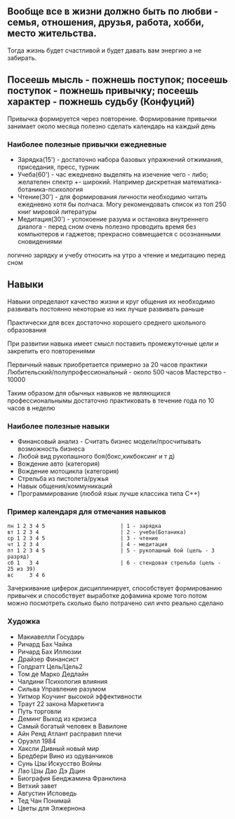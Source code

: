 ## Вообще все в жизни должно быть по любви - семья, отношения, друзья, работа, хобби, место жительства.
Тогда жизнь будет счастливой и будет давать вам энергию а не забирать.

## Посеешь мысль - пожнешь поступок; посеешь поступок - пожнешь привычку; посеешь характер - пожнешь судьбу (Конфуций)
Привычка формируется через повторение. Формирование привычки занимает около месяца
полезно сделать календарь на каждый день

### Наиболее полезные привычки ежедневные
- Зарядка(15') - достаточно набора базовых упражнений отжимания, приседания, пресс, турник
- Учеба(60') - час ежедневно выделять на изечение чего - либо; желателен спектр +- широкий. Например дискретная математика-ботаника-психология
- Чтение(30') - для формирования личности необходимо читать ежедневно хотя бы полчаса. Могу рекомендовать список из топ 250 книг мировой литературы
- Медитация(30') - успокоение разума и остановка внутреннего диалога - перед сном очень полезно проводить время без компьютеров и гаджетов; прекрасно совмещается с осознанными сновидениями

логично зарядку и учебу относить на утро а чтение и медитацию перед сном

## Навыки
Навыки определают качество жизни и круг общения их необходимо развивать постоянно
некоторые из них лучше развивать раньше

Практически для всех достаточно хорошего среднего школьного образования

При развитии навыка имеет смысл поставить промежуточные цели и закрепить его повторениями

Первичный навык приобретается примерно за 20 часов практики
Любительский/полупрофессиональный - около 500 часов
Мастерство - 10000

Таким образом для обычных навыков не являющихся профессиональнымы достаточно практиковать в течение года по 10 часов в неделю

### Наиболее полезные навыки
- Финансовый анализ - Считать бизнес модели/просчитывать возможность бизнеса
- Любой вид рукопашного боя(бокс,кикбоксинг и т д)
- Вождение авто (категория)
- Вождение мотоцикла (категория)
- Стрельба из пистолета/ружья
- Навык общения/коммуникаций
- Программирование (любой язык лучше классика типа C++)

### Пример календаря для отмечания навыков
```
пн 1 2 3 4 5                        | 1 - зарядка
вт 1 2 3 4                          | 2 - учеба(Ботаника)
ср 1 2 3 4 5                        | 3 - чтение
чт 1 2 3 4                          | 4 - медитация
пт 1 2 3 4 5                        | 5 - рукопашный бой (цель - 3 разряд)
сб 1   3 4                          | 6 - стендовая стрельба (цель - 25 из 39)
вс     3 4 6
```
Зачеркивание циферок дисциплинирует, способствует формированию привычек и способствует выработке дофамина
кроме того потом можно посмотреть сколько было потрачено сил ичто реально сделано

### Художка
- Макиавелли Государь
- Ричард Бах Чайка
- Ричард Бах Иллюзии
- Драйзер Финансист
- Голдратт Цель/Цель2
- Том де Марко Дедлайн
- Чалдини Психология влияния
- Сильва Управление разумом
- Уитмор Коучинг высокой эффективности
- Траут 22 закона Маркетинга
- Путь торговли
- Деминг Выход из кризиса
- Самый богатый человек в Вавилоне
- Айн Ренд Атлант расправил плечи
- Оруэлл 1984
- Хаксли Дивный новый мир
- Бредбери Вино из одуванчиков
- Сунь Цзы Искусство Войны
- Лао Цзы Дао Дэ Дцин
- Биография Бенджамина Франклина
- Ветхий завет
- Августин Исповедь
- Тед Чан Понимай
- Цветы для Элжернона

